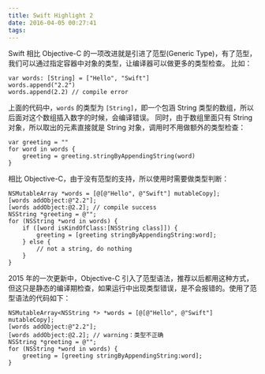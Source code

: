 ```yaml
---
title: Swift Highlight 2
date: 2016-04-05 00:27:41
tags:
---
```


Swift 相比 Objective-C 的一项改进就是引进了范型(Generic Type)，有了范型，我们可以通过指定容器中对象的类型，让编译器可以做更多的类型检查。
比如：
```
var words: [String] = ["Hello", "Swift"]
words.append("2.2")
words.append(2.2) // compile error
```
上面的代码中，`words` 的类型为 `[String]`，即一个包涵 String 类型的数组，所以后面对这个数组插入数字的时候，会编译错误。
同时，由于数组里面只有 String 对象，所以取出的元素直接就是 String 对象，调用时不用做额外的类型检查：
```
var greeting = ""
for word in words {
    greeting = greeting.stringByAppendingString(word)
}
```
相比 Objective-C，由于没有范型的支持，所以使用时需要做类型判断：
```
NSMutableArray *words = [@[@"Hello", @"Swift"] mutableCopy];
[words addObject:@"2.2"];
[words addObject:@2.2]; // compile success
NSString *greeting = @"";
for (NSString *word in words) {
    if ([word isKindOfClass:[NSString class]]) {
        greeting = [greeting stringByAppendingString:word];
    } else {
        // not a string, do nothing
    }
}
```

2015 年的一次更新中，Objective-C 引入了范型语法，推荐以后都用这种方式，但这只是静态的编译期检查，如果运行中出现类型错误，是不会报错的。使用了范型语法的代码如下：

```
NSMutableArray<NSString *> *words = [@[@"Hello", @"Swift"] mutableCopy];
[words addObject:@"2.2"];
[words addObject:@2.2]; // warning：类型不正确
NSString *greeting = @"";
for (NSString *word in words) {
    greeting = [greeting stringByAppendingString:word];
}    
```
